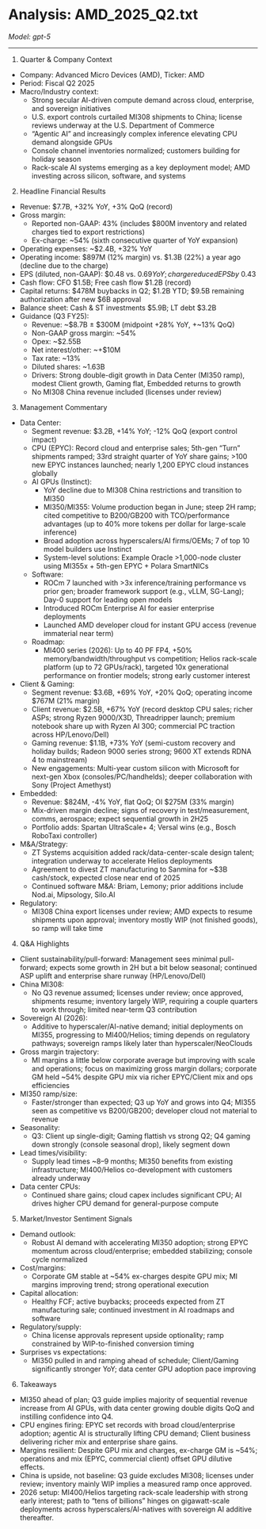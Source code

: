 # Analysis: AMD_2025_Q2.txt

*Model: gpt-5*

---

1) Quarter & Company Context
- Company: Advanced Micro Devices (AMD), Ticker: AMD
- Period: Fiscal Q2 2025
- Macro/Industry context:
  - Strong secular AI-driven compute demand across cloud, enterprise, and sovereign initiatives
  - U.S. export controls curtailed MI308 shipments to China; license reviews underway at the U.S. Department of Commerce
  - “Agentic AI” and increasingly complex inference elevating CPU demand alongside GPUs
  - Console channel inventories normalized; customers building for holiday season
  - Rack-scale AI systems emerging as a key deployment model; AMD investing across silicon, software, and systems

2) Headline Financial Results
- Revenue: $7.7B, +32% YoY, +3% QoQ (record)
- Gross margin:
  - Reported non-GAAP: 43% (includes $800M inventory and related charges tied to export restrictions)
  - Ex-charge: ~54% (sixth consecutive quarter of YoY expansion)
- Operating expenses: ~$2.4B, +32% YoY
- Operating income: $897M (12% margin) vs. $1.3B (22%) a year ago (decline due to the charge)
- EPS (diluted, non-GAAP): $0.48 vs. $0.69 YoY; charge reduced EPS by ~$0.43
- Cash flow: CFO $1.5B; Free cash flow $1.2B (record)
- Capital returns: $478M buybacks in Q2; $1.2B YTD; $9.5B remaining authorization after new $6B approval
- Balance sheet: Cash & ST investments $5.9B; LT debt $3.2B
- Guidance (Q3 FY25):
  - Revenue: ~$8.7B ± $300M (midpoint +28% YoY, +~13% QoQ)
  - Non-GAAP gross margin: ~54%
  - Opex: ~$2.55B
  - Net interest/other: ~+$10M
  - Tax rate: ~13%
  - Diluted shares: ~1.63B
  - Drivers: Strong double-digit growth in Data Center (MI350 ramp), modest Client growth, Gaming flat, Embedded returns to growth
  - No MI308 China revenue included (licenses under review)

3) Management Commentary
- Data Center:
  - Segment revenue: $3.2B, +14% YoY; -12% QoQ (export control impact)
  - CPU (EPYC): Record cloud and enterprise sales; 5th-gen “Turn” shipments ramped; 33rd straight quarter of YoY share gains; >100 new EPYC instances launched; nearly 1,200 EPYC cloud instances globally
  - AI GPUs (Instinct):
    - YoY decline due to MI308 China restrictions and transition to MI350
    - MI350/MI355: Volume production began in June; steep 2H ramp; cited competitive to B200/GB200 with TCO/performance advantages (up to 40% more tokens per dollar for large-scale inference)
    - Broad adoption across hyperscalers/AI firms/OEMs; 7 of top 10 model builders use Instinct
    - System-level solutions: Example Oracle >1,000-node cluster using MI355x + 5th-gen EPYC + Polara SmartNICs
  - Software:
    - ROCm 7 launched with >3x inference/training performance vs prior gen; broader framework support (e.g., vLLM, SG-Lang); Day-0 support for leading open models
    - Introduced ROCm Enterprise AI for easier enterprise deployments
    - Launched AMD developer cloud for instant GPU access (revenue immaterial near term)
  - Roadmap:
    - MI400 series (2026): Up to 40 PF FP4, +50% memory/bandwidth/throughput vs competition; Helios rack-scale platform (up to 72 GPUs/rack), targeted 10x generational performance on frontier models; strong early customer interest
- Client & Gaming:
  - Segment revenue: $3.6B, +69% YoY, +20% QoQ; operating income $767M (21% margin)
  - Client revenue: $2.5B, +67% YoY (record desktop CPU sales; richer ASPs; strong Ryzen 9000/X3D, Threadripper launch; premium notebook share up with Ryzen AI 300; commercial PC traction across HP/Lenovo/Dell)
  - Gaming revenue: $1.1B, +73% YoY (semi-custom recovery and holiday builds; Radeon 9000 series strong; 9600 XT extends RDNA 4 to mainstream)
  - New engagements: Multi-year custom silicon with Microsoft for next-gen Xbox (consoles/PC/handhelds); deeper collaboration with Sony (Project Amethyst)
- Embedded:
  - Revenue: $824M, -4% YoY, flat QoQ; OI $275M (33% margin)
  - Mix-driven margin decline; signs of recovery in test/measurement, comms, aerospace; expect sequential growth in 2H25
  - Portfolio adds: Spartan UltraScale+ 4; Versal wins (e.g., Bosch RoboTaxi controller)
- M&A/Strategy:
  - ZT Systems acquisition added rack/data-center-scale design talent; integration underway to accelerate Helios deployments
  - Agreement to divest ZT manufacturing to Sanmina for ~$3B cash/stock, expected close near end of 2025
  - Continued software M&A: Briam, Lemony; prior additions include Nod.ai, Mipsology, Silo.AI
- Regulatory:
  - MI308 China export licenses under review; AMD expects to resume shipments upon approval; inventory mostly WIP (not finished goods), so ramp will take time

4) Q&A Highlights
- Client sustainability/pull-forward: Management sees minimal pull-forward; expects some growth in 2H but a bit below seasonal; continued ASP uplift and enterprise share runway (HP/Lenovo/Dell)
- China MI308:
  - No Q3 revenue assumed; licenses under review; once approved, shipments resume; inventory largely WIP, requiring a couple quarters to work through; limited near-term Q3 contribution
- Sovereign AI (2026):
  - Additive to hyperscaler/AI-native demand; initial deployments on MI355, progressing to MI400/Helios; timing depends on regulatory pathways; sovereign ramps likely later than hyperscaler/NeoClouds
- Gross margin trajectory:
  - MI margins a little below corporate average but improving with scale and operations; focus on maximizing gross margin dollars; corporate GM held ~54% despite GPU mix via richer EPYC/Client mix and ops efficiencies
- MI350 ramp/size:
  - Faster/stronger than expected; Q3 up YoY and grows into Q4; MI355 seen as competitive vs B200/GB200; developer cloud not material to revenue
- Seasonality:
  - Q3: Client up single-digit; Gaming flattish vs strong Q2; Q4 gaming down strongly (console seasonal drop), likely segment down
- Lead times/visibility:
  - Supply lead times ~8–9 months; MI350 benefits from existing infrastructure; MI400/Helios co-development with customers already underway
- Data center CPUs:
  - Continued share gains; cloud capex includes significant CPU; AI drives higher CPU demand for general-purpose compute

5) Market/Investor Sentiment Signals
- Demand outlook:
  - Robust AI demand with accelerating MI350 adoption; strong EPYC momentum across cloud/enterprise; embedded stabilizing; console cycle normalized
- Cost/margins:
  - Corporate GM stable at ~54% ex-charges despite GPU mix; MI margins improving trend; strong operational execution
- Capital allocation:
  - Healthy FCF; active buybacks; proceeds expected from ZT manufacturing sale; continued investment in AI roadmaps and software
- Regulatory/supply:
  - China license approvals represent upside optionality; ramp constrained by WIP-to-finished conversion timing
- Surprises vs expectations:
  - MI350 pulled in and ramping ahead of schedule; Client/Gaming significantly stronger YoY; data center GPU adoption pace improving

6) Takeaways
- MI350 ahead of plan; Q3 guide implies majority of sequential revenue increase from AI GPUs, with data center growing double digits QoQ and instilling confidence into Q4.
- CPU engines firing: EPYC set records with broad cloud/enterprise adoption; agentic AI is structurally lifting CPU demand; Client business delivering richer mix and enterprise share gains.
- Margins resilient: Despite GPU mix and charges, ex-charge GM is ~54%; operations and mix (EPYC, commercial client) offset GPU dilutive effects.
- China is upside, not baseline: Q3 guide excludes MI308; licenses under review; inventory mainly WIP implies a measured ramp once approved.
- 2026 setup: MI400/Helios targeting rack-scale leadership with strong early interest; path to “tens of billions” hinges on gigawatt-scale deployments across hyperscalers/AI-natives with sovereign AI additive thereafter.